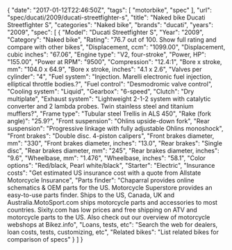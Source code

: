 {
    "date": "2017-01-12T22:46:50Z",
    "tags": [
        "motorbike",
        "spec"
    ],
    "url": "spec\/ducati\/2009\/ducati-streetfighter-s",
    "title": "Naked bike Ducati Streetfighter S",
    "categories": "Naked bike",
    "brands": "ducati",
    "years": "2009",
    "spec": [
        {
            "Model": "Ducati Streetfighter S",
            "Year": "2009",
            "Category": "Naked bike",
            "Rating": "76.7 out of 100. Show full rating and compare with other bikes",
            "Displacement, ccm": "1099.00",
            "Displacement, cubic inches": "67.06",
            "Engine type": "V2, four-stroke",
            "Power, HP": "155.00",
            "Power at RPM": "9500",
            "Compression": "12.4:1",
            "Bore x stroke, mm": "104.0 x 64.9",
            "Bore x stroke, inches": "4.1 x 2.6",
            "Valves per cylinder": "4",
            "Fuel system": "Injection. Marelli electronic fuel injection,  elliptical throttle bodies.?",
            "Fuel control": "Desmodromic valve control",
            "Cooling system": "Liquid",
            "Gearbox": "6-speed",
            "Clutch": "Dry multiplate",
            "Exhaust system": "Lightweight 2-1-2 system with catalytic converter and 2 lambda probes. Twin stainless steel and titanium mufflers?",
            "Frame type": "Tubular steel Trellis in ALS 450",
            "Rake (fork angle)": "25.9?",
            "Front suspension": "Ohlins upside-down fork",
            "Rear suspension": "Progressive linkage with fully adjustable Ohlins monoshock",
            "Front brakes": "Double disc. 4-piston calipers",
            "Front brakes diameter, mm": "330",
            "Front brakes diameter, inches": "13.0",
            "Rear brakes": "Single disc",
            "Rear brakes diameter, mm": "245",
            "Rear brakes diameter, inches": "9.6",
            "Wheelbase, mm": "1.476",
            "Wheelbase, inches": "58.1",
            "Color options": "Red\/black, Pearl white\/black",
            "Starter": "Electric",
            "Insurance costs": "Get estimated US insurance cost with a quote from Allstate Motorcycle Insurance",
            "Parts finder": "Chaparral provides online schematics & OEM parts for the US.   Motorcycle Superstore provides an easy-to-use parts finder. Ships to the US, Canada, UK and Australia.MotoSport.com ships motorcycle parts and accessories to most countries.    Sixity.com has low prices and free shipping on ATV and motorcycle parts to the US. Also check out our overview of motorcycle webshops at Bikez.info",
            "Loans, tests, etc": "Search the web for dealers, loan costs, tests, customizing, etc",
            "Related bikes": "List related bikes for comparison of specs"
        }
    ]
}